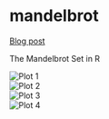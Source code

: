 mandelbrot
==========
[Blog post](http://)

The Mandelbrot Set in R

![Plot 1](http://1.bp.blogspot.com/-17MM_Z7fsmc/VIY9ym9qAyI/AAAAAAAACA0/5NE1ZuOBd_U/s1600/plot1.png)  
![Plot 2](http://2.bp.blogspot.com/-hmyLmaR36aA/VIY90CEJIOI/AAAAAAAACA8/54gr6qA3mKo/s1600/plot2.png)  
![Plot 3](http://1.bp.blogspot.com/-9d5XG9sFBXo/VIY9059oA3I/AAAAAAAACBE/MaV5Gc7oOL8/s1600/plot3.png)  
![Plot 4](http://4.bp.blogspot.com/-UjUjrHZY_Ec/VIY910hQggI/AAAAAAAACBM/k-l4wrAaTaw/s1600/plot4.png)  

